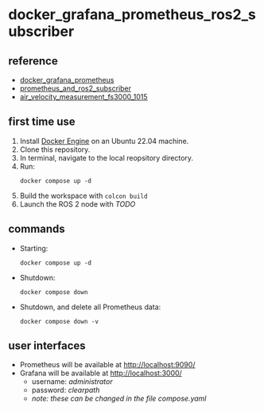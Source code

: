 # docker_grafana_prometheus_ros2_subscriber

## reference
-   [docker_grafana_prometheus](https://github.com/rhysfaultless-cpr/docker_grafana_prometheus)
-   [prometheus_and_ros2_subscriber](https://github.com/rhysfaultless-cpr/prometheus_and_ros2_subscriber)
-   [air_velocity_measurement_fs3000_1015](https://github.com/rhysfaultless-cpr/air_velocity_measurement_fs3000_1015)

## first time use
1.  Install [Docker Engine](https://docs.docker.com/engine/install/) on an Ubuntu 22.04 machine.
2.  Clone this repository.
3.  In terminal, navigate to the local reopsitory directory.
4.  Run:
    ```
    docker compose up -d
    ```
5.  Build the workspace with `colcon build`
6.  Launch the ROS 2 node with _TODO_

## commands
-   Starting:
    ```
    docker compose up -d
    ```
-   Shutdown:
    ```
    docker compose down
    ```
-   Shutdown, and delete all Prometheus data:
    ```
    docker compose down -v
    ```

## user interfaces
-   Prometheus will be available at [http://localhost:9090/](http://localhost:9090/)
-   Grafana will be available at [http://localhost:3000/](http://localhost:3000/)
    -   username: _administrator_
    -   password: _clearpath_
    -  _note: these can be changed in the file compose.yaml_ 